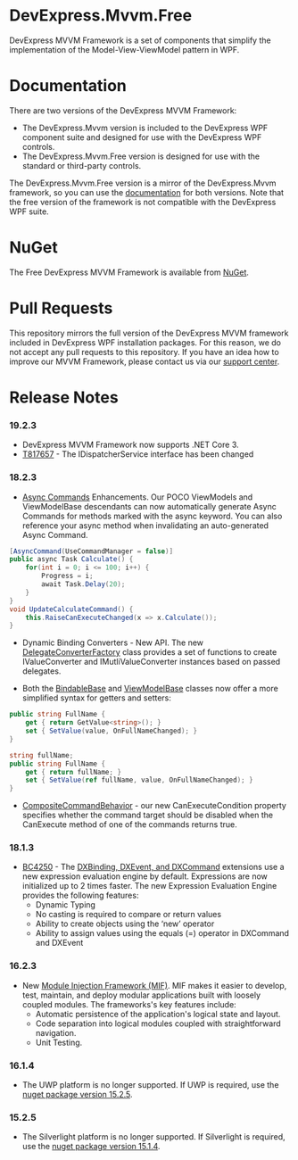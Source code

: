 # DevExpress.Mvvm.Free
DevExpress MVVM Framework is a set of components that simplify the implementation of the Model-View-ViewModel pattern in WPF.

# Documentation
There are two versions of the DevExpress MVVM Framework:
* The DevExpress.Mvvm version is included to the DevExpress WPF component suite and designed for use with the DevExpress WPF controls.
* The DevExpress.Mvvm.Free version is designed for use with the standard or third-party controls.

The DevExpress.Mvvm.Free version is a mirror of the DevExpress.Mvvm framework, so you can use the [documentation](https://documentation.devexpress.com/#WPF/CustomDocument15112) for both versions. Note that the free version of the framework is not compatible with the DevExpress WPF suite.

# NuGet
The Free DevExpress MVVM Framework is available from [NuGet](https://www.nuget.org/packages/DevExpressMvvm).

# Pull Requests
This repository mirrors the full version of the DevExpress MVVM framework included in DevExpress WPF installation packages. For this reason, we do not accept any pull requests to this repository.
If you have an idea how to improve our MVVM Framework, please contact us via our [support center](https://www.devexpress.com/Support/Center/Question/Create).

# Release Notes
### 19.2.3
* DevExpress MVVM Framework now supports .NET Core 3.
* [T817657](https://www.devexpress.com/Support/Center/Question/Details/T817657/the-idispatcherservice-interface-has-been-changed) - The IDispatcherService interface has been changed

### 18.2.3
* [Async Commands](https://docs.devexpress.com/WPF/17354/mvvm-framework/commands/asynchronous-commands) Enhancements. Our POCO ViewModels and ViewModelBase descendants can now automatically generate Async Commands for methods marked with the async keyword. You can also reference your async method when invalidating an auto-generated Async Command.

```C#
[AsyncCommand(UseCommandManager = false)]
public async Task Calculate() {
    for(int i = 0; i <= 100; i++) {
        Progress = i;
        await Task.Delay(20);
    }
}
void UpdateCalculateCommand() {
    this.RaiseCanExecuteChanged(x => x.Calculate());
}
```

* Dynamic Binding Converters - New API. The new [DelegateConverterFactory](https://docs.devexpress.com/WPF/DevExpress.Mvvm.UI.DelegateConverterFactory) class provides a set of functions to create IValueConverter and IMutliValueConverter instances based on passed delegates.

* Both the [BindableBase](https://docs.devexpress.com/WPF/17350/mvvm-framework/viewmodels/bindablebase) and [ViewModelBase](https://docs.devexpress.com/WPF/17351/mvvm-framework/viewmodels/viewmodelbase) classes now offer a more simplified syntax for getters and setters:

```C#
public string FullName {
    get { return GetValue<string>(); }
    set { SetValue(value, OnFullNameChanged); }
}

string fullName;
public string FullName {
    get { return fullName; }
    set { SetValue(ref fullName, value, OnFullNameChanged); }
}
```

* [CompositeCommandBehavior](https://docs.devexpress.com/WPF/18124/mvvm-framework/behaviors/predefined-set/compositecommandbehavior) - our new CanExecuteCondition property specifies whether the command target should be disabled when the CanExecute method of one of the commands returns true.

### 18.1.3
* [BC4250](https://www.devexpress.com/Support/Center/Question/Details/BC4250/dxbinding-dxcommand-dxevent-moved-to-a-new-engine-with-dynamic-typization) - The [DXBinding, DXEvent, and DXCommand](https://docs.devexpress.com/WPF/115770/mvvm-framework/dxbinding) extensions use a new expression evaluation engine by default. Expressions are now initialized up to 2 times faster. The new Expression Evaluation Engine provides the following features:
  * Dynamic Typing
  * No casting is required to compare or return values
  * Ability to create objects using the ‘new’ operator
  * Ability to assign values using the equals (=) operator in DXCommand and DXEvent

### 16.2.3
* New [Module Injection Framework (MIF)](https://docs.devexpress.com/WPF/118614/mvvm-framework/mif). MIF makes it easier to develop, test, maintain, and deploy modular applications built with loosely coupled modules. The frameworks's key features include:
  * Automatic persistence of the application's logical state and layout.
  * Code separation into logical modules coupled with straightforward navigation.
  * Unit Testing.

### 16.1.4
* The UWP platform is no longer supported. If UWP is required, use the [nuget package version 15.2.5](https://www.nuget.org/packages/DevExpressMvvm/15.2.5).

### 15.2.5
* The Silverlight platform is no longer supported. If Silverlight is required, use the [nuget package version 15.1.4](https://www.nuget.org/packages/DevExpressMvvm/15.1.4).
